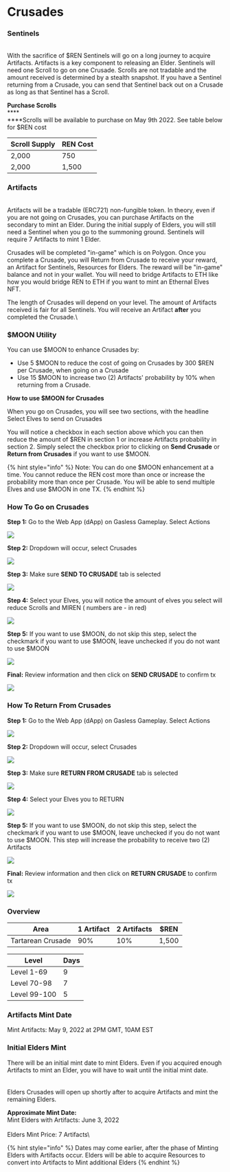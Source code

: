 # Crusades

### **Sentinels**

\
With the sacrifice of $REN Sentinels will go on a long journey to acquire Artifacts.  Artifacts is a key component to releasing an Elder. Sentinels will need one Scroll to go on one Crusade.  Scrolls are not tradable and the amount received is determined by a stealth snapshot. If you have a Sentinel returning from a Crusade, you can send that Sentinel back out on a Crusade as long as that Sentinel has a Scroll. &#x20;

**Purchase Scrolls**\
****\
****Scrolls will be available to purchase on May 9th 2022.  See table below for $REN cost

| Scroll Supply | REN Cost |
| ------------- | -------- |
| 2,000         | 750      |
| 2,000         | 1,500    |

### **Artifacts**&#x20;

\
Artifacts will be a tradable (ERC721) non-fungible token. In theory, even if you are not going on Crusades, you can purchase Artifacts on the secondary to mint an Elder.  During the initial supply of Elders, you will still need a Sentinel when you go to the summoning ground.  Sentinels will require 7 Artifacts to mint 1 Elder.&#x20;

Crusades will be completed "in-game" which is on Polygon.  Once you complete a Crusade, you will Return from Crusade to receive your reward, an Artifact for Sentinels, Resources for Elders.  The reward will be "in-game" balance and not in your wallet.   You will need to bridge Artifacts to ETH like how you would bridge REN to ETH if you want to mint an Ethernal Elves NFT. &#x20;

The length of Crusades will depend on your level.  The amount of Artifacts received is fair for all Sentinels.  You will receive an Artifact **after** you completed the Crusade.\


### **$MOON Utility**

You can use $MOON to enhance Crusades by:

* Use 5 $MOON to reduce the cost of going on Crusades by 300 $REN per Crusade, when going on a Crusade
* Use 15 $MOON to increase two (2) Artifacts' probability by 10% when returning from a Crusade.

**How to use $MOON for Crusades**

When you go on Crusades, you will see two sections, with the headline Select Elves to send on Crusades&#x20;

You will notice a checkbox in each section above which you can then reduce the amount of $REN in section 1 or increase Artifacts probability in section 2.  Simply select the checkbox prior to clicking on **Send Crusade** or **Return from Crusades** if you want to use $MOON.

{% hint style="info" %}
Note: You can do one $MOON enhancement at a time. You cannot reduce the REN cost more than once or increase the probability more than once per Crusade. You will be able to send multiple Elves and use $MOON in one TX.
{% endhint %}

### **How To Go on Crusades**

**Step 1:** Go to the Web App (dApp) on Gasless Gameplay.  Select Actions

![](../.gitbook/assets/Step1Crusades.png)



**Step 2:** Dropdown will occur, select Crusades

![](../.gitbook/assets/Step2Crusades.png)



**Step 3:**  Make sure **SEND TO CRUSADE** tab is selected

![](../.gitbook/assets/Step0Crusades.png)

**Step 4:** Select your Elves, you will notice the amount of elves you select will reduce Scrolls and MIREN ( numbers are - in red)

![](../.gitbook/assets/Step3SelectElves.png)



**Step 5:** If you want to use $MOON, do not skip this step, select the checkmark if you want to use $MOON, leave unchecked if you do not want to use $MOON

![](../.gitbook/assets/Step4UseMOON.png)



**Final:** Review information and then click on **SEND CRUSADE** to confirm tx

![](<../.gitbook/assets/Send Crusades.png>)

### **How To Return From Crusades**

**Step 1:** Go to the Web App (dApp) on Gasless Gameplay.  Select Actions

![](../.gitbook/assets/Step1Crusades.png)

**Step 2:** Dropdown will occur, select Crusades

![](../.gitbook/assets/Step2Crusades.png)



**Step 3:**  Make sure **RETURN FROM CRUSADE** tab is selected

![](../.gitbook/assets/Step1ReturnFromCrusades.png)

**Step 4:** Select your Elves you to RETURN

![](../.gitbook/assets/ReturnFromCrusades\_SelectElves.png)

**Step 5:** If you want to use $MOON, do not skip this step, select the checkmark if you want to use $MOON, leave unchecked if you do not want to use $MOON. This step will increase the probability to receive two (2) Artifacts&#x20;

![](../.gitbook/assets/ReturnFromCrusades\_UseMOON.png)

**Final:** Review information and then click on **RETURN CRUSADE** to confirm tx

![](../.gitbook/assets/ReturnFromCrusades\_Confirm.png)

### Overview

| Area              | 1 Artifact | 2 Artifacts | $REN  |
| ----------------- | ---------- | ----------- | ----- |
| Tartarean Crusade | 90%        | 10%         | 1,500 |

| Level        | Days |
| ------------ | ---- |
| Level 1-69   | 9    |
| Level 70-98  | 7    |
| Level 99-100 | 5    |

### Artifacts Mint Date

Mint Artifacts:  May 9, 2022 at 2PM GMT, 10AM EST

### **Initial Elders Mint**

There will be an initial mint date to mint Elders.  Even if you acquired enough Artifacts to mint an Elder, you will have to wait until the initial mint date.\
\
\
Elders Crusades will open up shortly after to acquire Artifacts and mint the remaining Elders.

**Approximate Mint Date:** \
Mint Elders with Artifacts: June 3, 2022\
\
Elders Mint Price: 7 Artifacts\


{% hint style="info" %}
Dates may come earlier, after the phase of Minting Elders with Artifacts occur. Elders will be able to acquire Resources to convert into Artifacts to Mint additional Elders
{% endhint %}
